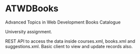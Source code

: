 ATWDBooks
=========

Advanced Topics in Web Development Books Catalogue

University assignment.

REST API to access the data inside courses.xml, books.xml and suggestions.xml. Basic client to view and update records also.
